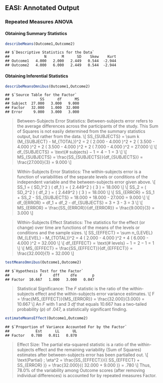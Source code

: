 
## EASI: Annotated Output

### Repeated Measures ANOVA

#### Obtaining Summary Statistics

```r
describeMeans(Outcome1,Outcome2)
```

```
## $`Descriptive Statistics for the Data`
##                N       M      SD    Skew    Kurt
## Outcome1   4.000   2.000   2.449   0.544  -2.944
## Outcome2   4.000   6.000   2.449   0.544  -2.944
```

#### Obtaining Inferential Statistics

```r
describeMeansOmnibus(Outcome1,Outcome2)
```

```
## $`Source Table for the Factor`
##              SS      df      MS
## Subject  27.000   3.000   9.000
## Factor   32.000   1.000  32.000
## Error     9.000   3.000   3.000
```

> Between-Subjects Error Statistics: Between-subjects error refers to the average differences across the participants of the study. This Sum of Squares is not easily determined from the summary statistics output, but rather from the data.
> \\[ SS_{SUBJECTS} = \sum k (M_{SUBJECT} - M_{TOTAL})^2 = 2 ( 2.000 - 4.000 )^2 + 2 ( 3.500 - 4.000 )^2 + 2 ( 3.500 - 4.000 )^2 + 2 ( 7.000 - 4.000 )^2 = 27.000  \\]
> \\[ df_{SUBJECTS} = \text{# subjects} − 1 = 4 − 1 = 3 \\]
> \\[ MS_{SUBJECTS} = \frac{SS_{SUBJECTS}}{df_{SUBJECTS}} = \frac{27.000}{3} = 9.000 \\]

> Within-Subjects Error Statistics: The within-subjects error is a function of variabilities of the separate levels or conditions of the independent variable and the between-subjects error given above.
> \\[ SS_1 = ( SD_1^2 ) ( df_1 ) = ( 2.449^2 ) ( 3 ) = 18.000 \\]
> \\[ SS_2 = ( SD_2^2 ) ( df_2 ) = ( 2.449^2 ) ( 3 ) = 18.000 \\]
> \\[ SS_{ERROR} = SS_1 + SS_2 - SS_{SUBJECTS} = 18.000 + 18.000 - 27.000 = 9.000 \\]
> \\[ df_{ERROR} = df_1 + df_2 - df_{SUBJECTS} = 3 + 3 - 3 = 3 \\]
> \\[ MS_{ERROR} = \frac{SS_{ERROR}}{df_{ERROR}} = \frac{9.000}{3} = 3.000 \\]

> Within-Subjects Effect Statistics: The statistics for the effect (or change) over time are functions of the means of the levels or conditions and the sample sizes.
> \\[ SS_{EFFECT} = \sum n_{LEVEL} (M_{LEVEL} - M_{TOTAL})^2 = 4 ( 2.000 - 4.000 )^2 + 4 ( 6.000 - 4.000 )^2 = 32.000  \\]
> \\[ df_{EFFECT} = \text{# levels} − 1 = 2 − 1 = 1 \\]
> \\[ MS_{EFFECT} = \frac{SS_{EFFECT}}{df_{EFFECT}} = \frac{32.000}{1} = 32.000 \\]

```r
testMeansOmnibus(Outcome1,Outcome2)
```

```
## $`Hypothesis Test for the Factor`
##              F     dff     dfe       p
## Factor  10.667   1.000   3.000   0.047
```

> Statistical Significance: The *F* statistic is the ratio of the within-subjects effect and the within-subjects error variance estimates. 
> \\[ F = \frac{MS_{EFFECT}}{MS_{ERROR}} = \frac{32.000}{3.000} = 10.667 \\]
> An *F* with 1 and 3 *df* that equals 10.667 has a two-tailed probability (*p*) of .047, a statistically significant finding.

```r
estimateMeansEffect(Outcome1,Outcome2)
```

```
## $`Proportion of Variance Accounted For by the Factor`
##            Est      LL      UL
## Factor   0.780   0.011   0.870
```

> Effect Size: The partial eta-squared statistic is a ratio of the within-subjects effect and the remaining variability (Sum of Squares) estimates after between-subjects error has been partialled out.
> \\[ \text{Partial} \; \eta^2 = \frac{SS_{EFFECT}}{( SS_{EFFECT} + SS_{ERROR} )} = \frac{32.000}{( 32.000 + 9.000 )} = .780 \\]
> Thus, 78.0% of the variability among Outcome scores (after removing individual differences) is accounted for by repeated measures Factor.
